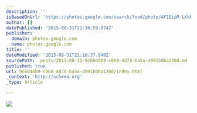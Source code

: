 ```yaml
---
description: ''
isBasedOnUrl: 'https://photos.google.com/search/food/photo/AF1QipM-LKkbmQbOqBq-2h3VAWNOGY3bbggCEOLsbEWI'
author: []
datePublished: '2015-08-31T21:30:59.874Z'
publisher:
  domain: photos.google.com
  name: photos.google.com
title: ''
dateModified: '2015-08-31T21:10:37.948Z'
sourcePath: _posts/2015-08-31-9c6040b9-c068-4d78-ba5a-d991b0ba130d.md
published: true
url: 9c6040b9-c068-4d78-ba5a-d991b0ba130d/index.html
_context: 'http://schema.org'
_type: Article

---
```

![](https://lh3.googleusercontent.com/LE1k2i08Vv_TTBm8XJoeDQ6EkosYG-tXGdIxrw-hzEs=w1384-h778-no)